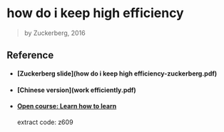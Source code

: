 # how do i keep high efficiency
> by Zuckerberg, 2016

## Reference

- #### [Zuckerberg slide](how do i keep high efficiency-zuckerberg.pdf)

- #### [Chinese version](work efficiently.pdf)

- #### [Open course: Learn how to learn](https://pan.baidu.com/s/1TMitUNEJV8QLnOCHtyl-_A)

    extract code: z609
